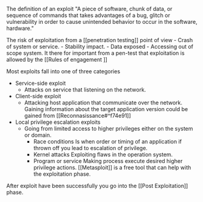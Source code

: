  The definition of an exploit "A piece of software, chunk of data, or sequence of commands that takes advantages of a bug, glitch or vulnerability in order to cause unintended behavior to occur in the software, hardware."
 
 The risk of exploitation from a [[penetration testing]] point of view
 	- Crash of system or service. 
	- Stability impact.
	- Data exposed
	- Accessing out of scope system.
It there for important from a pen-test that exploitation is allowed by the [[Rules of engagement ]]

Most exploits fall into one of three categories
 - Service-side exploit
	 - Attacks on service that listening on the network.
 - Client-side exploit
	 - Attacking host application that communicate over the network.
	 Gaining information about the target application version could be gained from [[Reconnasissance#^f74e91]]
 - Local privilege escalation exploits 
	 - Going from limited access to higher privileges either on the system or domain. 
		- Race conditions
			 Is when order or timing of an application if thrown off you lead to escalation of privilege. 
		- Kernel attacks
			Exploiting flaws in the operation system. 
		- Program or service 
			Making process execute desired higher privilege actions. 
 [[Metasploit]] is a free tool that can help with the exploitation phase. 
 
 After exploit have been successfully you go into the [[Post Exploitation]] phase. 